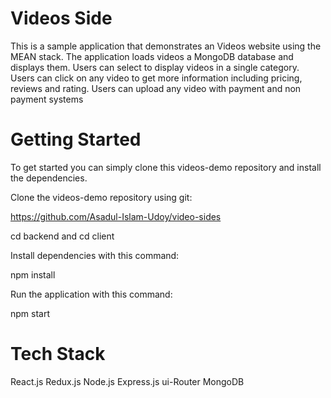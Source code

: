 # Videos Side

This is a sample application that demonstrates an Videos website using the MEAN stack. The application loads videos a MongoDB database and displays them. Users can select to display videos in a single category. Users can click on any video to get more information including pricing, reviews and rating. Users can upload any video with payment and non payment systems

# Getting Started

To get started you can simply clone this videos-demo repository and install the dependencies.

Clone the videos-demo repository using git:

https://github.com/Asadul-Islam-Udoy/video-sides

cd backend
and 
cd client

Install dependencies with this command:

npm install

Run the application with this command:

npm start


# Tech Stack

React.js
Redux.js
Node.js
Express.js
ui-Router
MongoDB
